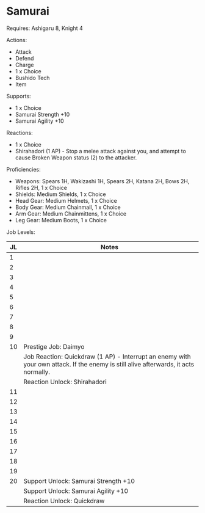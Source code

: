 # Samurai

Requires: Ashigaru 8, Knight 4

Actions:

- Attack
- Defend
- Charge
- 1 x Choice
- Bushido Tech
- Item

Supports:

- 1 x Choice
- Samurai Strength +10
- Samurai Agility +10

Reactions:

- 1 x Choice
- Shirahadori (1 AP) - Stop a melee attack against you, and attempt to cause Broken Weapon status (2) to the attacker.

Proficiencies:

- Weapons: Spears 1H, Wakizashi 1H, Spears 2H, Katana 2H, Bows 2H, Rifles 2H, 1 x Choice
- Shields: Medium Shields, 1 x Choice
- Head Gear: Medium Helmets, 1 x Choice
- Body Gear: Medium Chainmail, 1 x Choice
- Arm Gear: Medium Chainmittens, 1 x Choice
- Leg Gear: Medium Boots, 1 x Choice

Job Levels:

| JL | Notes |
| --- | --- |
| 1 | 
| 2 | 
| 3 | 
| 4 | 
| 5 | 
| 6 | 
| 7 | 
| 8 | 
| 9 | 
| 10 | Prestige Job: Daimyo
|    | Job Reaction: Quickdraw (1 AP) - Interrupt an enemy with your own attack. If the enemy is still alive afterwards, it acts normally.
|    | Reaction Unlock: Shirahadori
| 11 | 
| 12 | 
| 13 | 
| 14 | 
| 15 | 
| 16 | 
| 17 | 
| 18 | 
| 19 | 
| 20 | Support Unlock: Samurai Strength +10
|    | Support Unlock: Samurai Agility +10
|    | Reaction Unlock: Quickdraw
